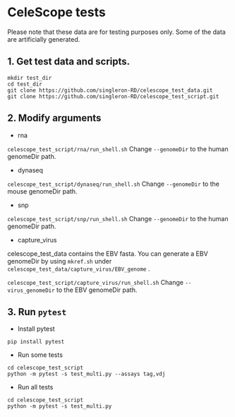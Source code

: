 # CeleScope tests

Please note that these data are for testing purposes only. Some of the data are artificially generated.

## 1. Get test data and scripts.
```
mkdir test_dir
cd test_dir
git clone https://github.com/singleron-RD/celescope_test_data.git
git clone https://github.com/singleron-RD/celescope_test_script.git
```

## 2. Modify arguments
- rna

`celescope_test_script/rna/run_shell.sh` Change `--genomeDir` to the human genomeDir path.

- dynaseq

`celescope_test_script/dynaseq/run_shell.sh` Change `--genomeDir` to the mouse genomeDir path.

- snp

`celescope_test_script/snp/run_shell.sh` Change `--genomeDir` to the human genomeDir path.

- capture_virus

celescope_test_data contains the EBV fasta. You can generate a EBV genomeDir by using `mkref.sh` under `celescope_test_data/capture_virus/EBV_genome` .

`celescope_test_script/capture_virus/run_shell.sh` Change `--virus_genomeDir` to the EBV genomeDir path.


## 3. Run `pytest`
- Install pytest
```
pip install pytest
```

- Run some tests
```
cd celescope_test_script
python -m pytest -s test_multi.py --assays tag,vdj
```

- Run all tests
```
cd celescope_test_script
python -m pytest -s test_multi.py 
```

